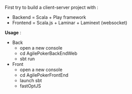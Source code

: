 First try to build a client-server project with :
- Backend = Scala + Play framework
- Frontend = Scala.js + Laminar + Laminext (websocket)

**Usage** : 
- Back
  - open a new console
  - cd AgilePokerBackEndWeb
  - sbt run
- Front
  - open a new console
  - cd AgilePokerFrontEnd
  - launch sbt
  - fastOptJS

